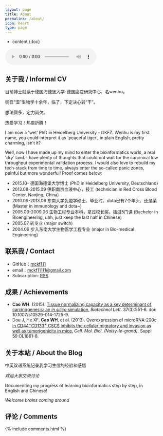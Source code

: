 ```yaml
---
layout: page
title: About
permalink: /about/
icon: heart
type: page
---
```


* content
{:toc}

<audio controls="controls" autoplay="autoplay" loop="loop" src="/music/chengdu.mp3">我的歌声</audio>

## 关于我 / Informal CV

目前博士就读于德国海德堡大学-德国癌症研究中心，名wenhu。

徜徉“湿”生物学十余年，临了，下定决心转“干”。

想法颇多，定力尚欠。

热爱学习！热衷折腾！

I am now a 'wet' PhD in Heidelberg University - DKFZ. Wenhu is my first name, you could interpret it as 'peaceful tiger', in plain English, pretty charming, isn't it?

Well, now I have made up my mind to enter the bioinformatics world, a real 'dry' land. I have plenty of thoughts that could not wait for the canonical low throughput experimental validation process. I would also love to rebuild my tech-stack from time to time, always enter the so-called panic zones, painful but more wonderful! Proof comes below:

* 2015.10- 德国海德堡大学博士 (PhD in Heidelberg University, Deutschland)
* 2013.08-2015.09 供职南京血液中心，技工 (technician in Red Cross Blood Center, Nanjing, China)
* 2010.09-2013.06 东南大学免疫学硕士，毕业时，dota已有7个年头，还是菜 (Master in immunology and dota~)
* 2005.09-2009.06 生物工程专业本科，拿过校长奖，挂过5门课 (Bachelor in Bioengineering, uhh, just keep the last half in Chinese)
* 2005.07 转专业 (major switch)
* 2004.09 步入东南大学生物医学工程专业 (major in Bio-medical Engineering)

## 联系我 / Contact

* GitHub：[mckf111](https://github.com/mckf111)
* email：<mckf11111@gmail.com>
* Subscription: [RSS](http://bioinfostar.com/feed.xml)

## 成果 / Achievements

* **Cao WH**. (2015). [Tissue normalizing capacity as a key determinant of carcinogenesis: an _in silico_ simulation.](https://link.springer.com/article/10.1007%2Fs10529-014-1725-9) _Biotechnol Lett._ 37(3):551-6. doi: 10.1007/s10529-014-1725-9.
* Dou J, He XF, **Cao WH**, et al. (2013). [Overexpression of microRNA-200c in CD44<sup>+</sup>CD133<sup>+</sup> CSCS inhibits the cellular migratory and invasion as well as tumorigenicity in mice.](https://www.ncbi.nlm.nih.gov/pubmed/?term=Cao+WH%5BAuthor%5D+and+Dou+J%5BAuthor%5D) _Cell. Mol. Biol. (Noisy-le-grand)._ Suppl 59:OL1861-8.

## 关于本站 / About the Blog

中英双语系统记录我学习生信的经验和感悟

_欢迎大家交流讨论_

Documenting my progress of learning bioinformatics step by step, in English and Chinese!

_Welcome brains coming around_


## 评论 / Comments

{% include comments.html %}
